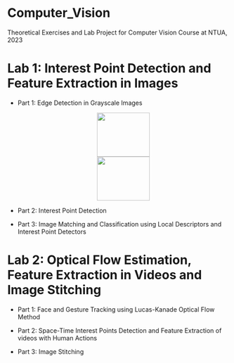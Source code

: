 # Computer_Vision
Theoretical Exercises and Lab Project for Computer Vision Course at NTUA, 2023

# **Lab 1: Interest Point Detection and Feature Extraction in Images**
- Part 1: Edge Detection in Grayscale Images
  
  <div align="center">
    <img width = "50%" height="100" src="https://github.com/user-attachments/assets/97ff069e-84bf-4813-8b0a-aee60ec60f5e">
    <img width = "50%" height="100" src="https://github.com/user-attachments/assets/b5c3bfbe-01db-4522-9aaf-874734e3c81d">
  </div>

- Part 2: Interest Point Detection

- Part 3: Image Matching and Classification using Local Descriptors and Interest Point Detectors

# **Lab 2: Optical Flow Estimation, Feature Extraction in Videos and Image Stitching**

- Part 1: Face and Gesture Tracking using Lucas-Kanade Optical Flow Method

- Part 2: Space-Time Interest Points Detection and Feature Extraction of videos with Human Actions

- Part 3: Image Stitching
